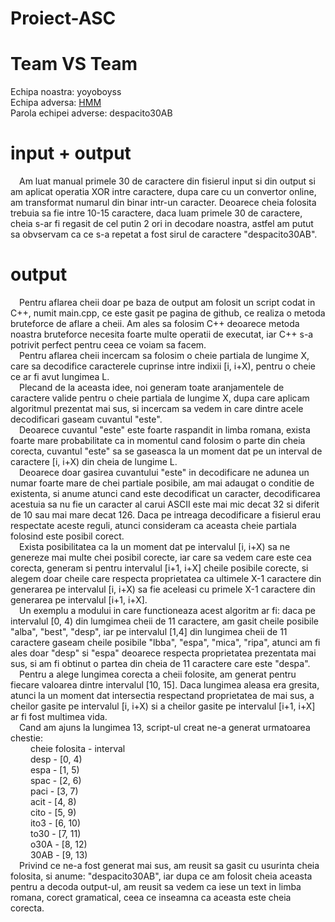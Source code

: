 # Proiect-ASC

# Team VS Team

Echipa noastra: yoyoboyss <br/>
Echipa adversa: [HMM](https://github.com/ImCataG/xor-cypher) <br/>
Parola echipei adverse: despacito30AB <br/>

# input + output

&emsp;Am luat manual primele 30 de caractere din fisierul input si din output si am aplicat operatia XOR intre caractere, dupa care cu un convertor online, am transformat numarul din binar intr-un caracter. Deoarece cheia folosita trebuia sa fie intre 10-15 caractere, daca luam primele 30 de caractere, cheia s-ar fi regasit de cel putin 2 ori in decodare noastra, astfel am putut sa obvservam ca ce s-a repetat a fost sirul de caractere "despacito30AB".

# output

&emsp;Pentru aflarea cheii doar pe baza de output am folosit un script codat in C++, numit main.cpp, ce este gasit pe pagina de github, ce realiza o metoda bruteforce de aflare a cheii. Am ales sa folosim C++ deoarece metoda noastra bruteforce necesita foarte multe operatii de executat, iar C++ s-a potrivit perfect pentru ceea ce voiam sa facem. <br/>
&emsp;Pentru aflarea cheii incercam sa folosim o cheie partiala de lungime X, care sa decodifice caracterele cuprinse intre indixii [i, i+X), pentru o cheie ce ar fi avut lungimea L. <br/>
&emsp;Plecand de la aceasta idee, noi generam toate aranjamentele de caractere valide pentru o cheie partiala de lungime X, dupa care aplicam algoritmul prezentat mai sus, si incercam sa vedem in care dintre acele decodificari gaseam cuvantul "este". <br/>
&emsp;Deoarece cuvantul "este" este foarte raspandit in limba romana, exista foarte mare probabilitate ca in momentul cand folosim o parte din cheia corecta, cuvantul "este" sa se gaseasca la un moment dat pe un interval de caractere [i, i+X) din cheia de lungime L. <br/>
&emsp;Deoarece doar gasirea cuvantului "este" in decodificare ne adunea un numar foarte mare de chei partiale posibile, am mai adaugat o conditie de existenta, si anume atunci cand este decodificat un caracter, decodificarea acestuia sa nu fie un caracter al carui ASCII este mai mic decat 32 si diferit de 10 sau mai mare decat 126. Daca pe intreaga decodificare a fisierul erau respectate aceste reguli, atunci consideram ca aceasta cheie partiala folosind este posibil corect. <br/>
&emsp;Exista posibilitatea ca la un moment dat pe intervalul [i, i+X) sa ne genereze mai multe chei posibil corecte, iar care sa vedem care este cea corecta, generam si pentru intervalul [i+1, i+X] cheile posibile corecte, si alegem doar cheile care respecta proprietatea ca ultimele X-1 caractere din generarea pe intervalul [i, i+X) sa fie aceleasi cu primele X-1 caractere din generarea pe intervalul [i+1, i+X]. <br/>
&emsp;Un exemplu a modului in care functioneaza acest algoritm ar fi: daca pe intervalul [0, 4) din lumgimea cheii de 11 caractere, am gasit cheile posibile "alba", "best", "desp", iar pe intervalul [1,4] din lungimea cheii de 11 caractere gaseam cheile posibile "lbba", "espa", "mica", "ripa", atunci am fi ales doar "desp" si "espa" deoarece respecta proprietatea prezentata mai sus, si am fi obtinut o partea din cheia de 11 caractere care este "despa". <br/>
&emsp;Pentru a alege lungimea corecta a cheii folosite, am generat pentru fiecare valoarea dintre intervalul [10, 15]. Daca lungimea aleasa era gresita, atunci la un moment dat intersectia respectand proprietatea de mai sus, a cheilor gasite pe intervalul [i, i+X) si a cheilor gasite pe intervalul [i+1, i+X] ar fi fost multimea vida. <br/>
&emsp;Cand am ajuns la lungimea 13, script-ul creat ne-a generat urmatoarea chestie: <br/>
&emsp;&emsp; cheie folosita - interval  <br/>
&emsp;&emsp; desp - [0, 4)  <br/>
&emsp;&emsp; espa - [1, 5)  <br/>
&emsp;&emsp; spac - [2, 6)  <br/>
&emsp;&emsp; paci - [3, 7)  <br/>
&emsp;&emsp; acit - [4, 8)  <br/>
&emsp;&emsp; cito - [5, 9)  <br/>
&emsp;&emsp; ito3 - [6, 10)  <br/>
&emsp;&emsp; to30 - [7, 11)  <br/>
&emsp;&emsp; o30A - [8, 12)  <br/>
&emsp;&emsp; 30AB - [9, 13)  <br/>
&emsp;Privind ce ne-a fost generat mai sus, am reusit sa gasit cu usurinta cheia folosita, si anume: "despacito30AB", iar dupa ce am folosit cheia aceasta pentru a decoda output-ul, am reusit sa vedem ca iese un text in limba romana, corect gramatical, ceea ce inseamna ca aceasta este cheia corecta.
